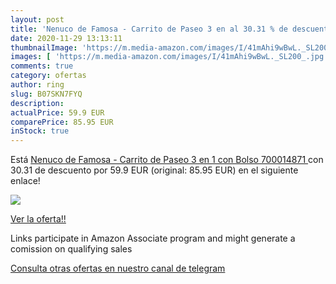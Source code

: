```yaml
---
layout: post
title: 'Nenuco de Famosa - Carrito de Paseo 3 en al 30.31 % de descuento'
date: 2020-11-29 13:13:11
thumbnailImage: 'https://m.media-amazon.com/images/I/41mAhi9wBwL._SL200_.jpg'
images: [ 'https://m.media-amazon.com/images/I/41mAhi9wBwL._SL200_.jpg' ]
comments: true
category: ofertas
author: ring
slug: B07SKN7FYQ
description:
actualPrice: 59.9 EUR
comparePrice: 85.95 EUR
inStock: true
---
```


Está [Nenuco de Famosa - Carrito de Paseo 3 en 1 con Bolso  700014871 ](https://www.amazon.es/dp/B07SKN7FYQ/?tag=redken-21) con 30.31 de descuento por 59.9 EUR (original: 85.95 EUR) en el siguiente enlace!

[![](https://m.media-amazon.com/images/I/41mAhi9wBwL._SL200_.jpg)](https://www.amazon.es/dp/B07SKN7FYQ/?tag=redken-21)

[Ver la oferta!!](https://www.amazon.es/dp/B07SKN7FYQ/?tag=redken-21)

Links participate in Amazon Associate program and might generate a comission on qualifying sales

[Consulta otras ofertas en nuestro canal de telegram](https://t.me/s/ofertas25)
